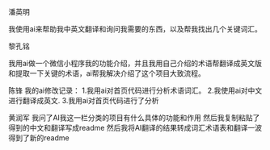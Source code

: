 潘英明

我使用ai来帮助我中英文翻译和询问我需要的东西，以及帮我找出几个关键词汇。



黎孔铭

我用ai做一个微信小程序我的功能介绍，并且我用自己介绍的术语帮翻译成英文版和提取一下关键的术语，ai帮我解决介绍了这个项目大致流程。



陈锋
我的ai修改记录：
1.我用ai对首页代码进行分析术语词汇。
2.我使用ai对中文进行翻译成英文.
3.我用ai对首页代码进行了分析

黄润军
我问了AI我这一栏分类的项目有什么具体的功能和作用
然后我复制粘贴了得到的中文和翻译写成readme
然后我将AI翻译的结果转成词汇术语表和翻译一波得到了新的readme